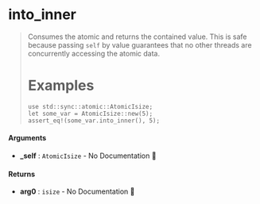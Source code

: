 # into\_inner

>  Consumes the atomic and returns the contained value.
>  This is safe because passing `self` by value guarantees that no other threads are
>  concurrently accessing the atomic data.
>  # Examples
>  ```
> use std::sync::atomic::AtomicIsize;
> let some_var = AtomicIsize::new(5);
>  assert_eq!(some_var.into_inner(), 5);
>  ```

#### Arguments

- **\_self** : `AtomicIsize` \- No Documentation 🚧

#### Returns

- **arg0** : `isize` \- No Documentation 🚧